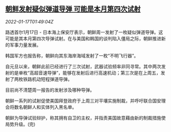 <!--1642384862000-->
[朝鲜发射疑似弹道导弹 可能是本月第四次试射](https://cn.reuters.com/article/north-korea-0117-mon-idCNKBS2JR049)
------

<div><i>2022-01-17T01:49:04Z</i></div><p>路透首尔1月17日 - 日本海上保安厅表示，朝鲜周一发射了一枚疑似弹道导弹。这可能是其本月第四次导弹试射。在与美国和韩国的谈判陷入僵局之际，朝鲜推进新的军事力量发展。</p><p>韩国军方也报告称，朝鲜向其东海岸海域发射了一枚“不明飞行器”。</p><p>自元旦以来，朝鲜此前已经进行了三次试射，武器试验频率非同寻常。其中两次发射的是单枚“高超音速导弹”，能够在发射后进行高速机动；第三次是在上周五，发射了两枚铁路机动短程弹道导弹。</p><p>目前尚不清楚周一报告的发射涉及哪种导弹。</p><p>朝鲜一系列的试射促使美国拜登政府于上周三对平壤实施制裁，并呼吁联合国安理会将数名朝鲜人和实体列入黑名单。</p><p>朝鲜为导弹试验辩护，称其拥有自卫的主权，并指责美国故意藉由新的制裁措施使局势升级。(完)</p>
